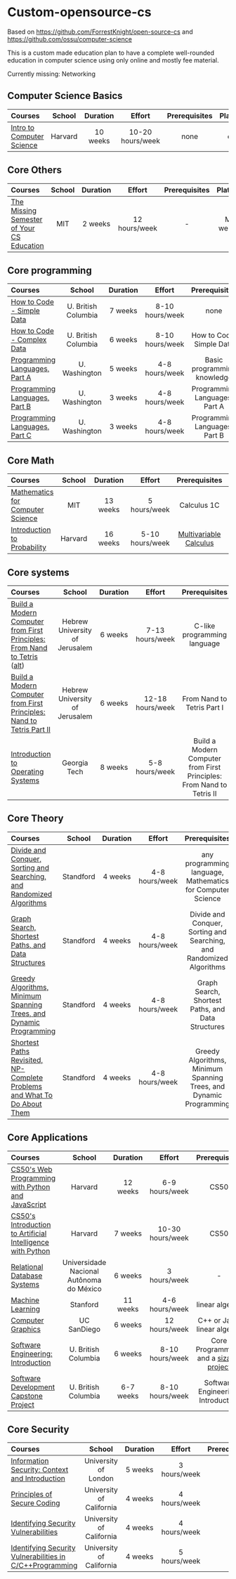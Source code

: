 
# Custom-opensource-cs
Based on https://github.com/ForrestKnight/open-source-cs and https://github.com/ossu/computer-science

This is a custom made education plan to have a complete well-rounded education in computer science using only online and mostly fee material.

Currently missing: Networking

## Computer Science Basics
Courses | School | Duration | Effort |  Prerequisites | Platform | Status
:-- | :--: | :--: | :--: | :--: | :--: | :--: 
[Intro to Computer Science](https://www.edx.org/course/cs50s-introduction-computer-science-harvardx-cs50x) | Harvard | 10 weeks | 10-20 hours/week | none | edX | FINISHED :white_check_mark:

## Core Others
Courses | School | Duration | Effort |  Prerequisites | Platform | Status
:-- | :--: | :--: | :--: | :--: | :--: | :--: 
[The Missing Semester of Your CS Education](https://missing.csail.mit.edu/) | MIT | 2 weeks | 12 hours/week | - | MIT website

##  Core programming
Courses | School | Duration | Effort |  Prerequisites | Platform | Status
:-- | :--: | :--: | :--: | :--: | :--: | :--: 
[How to Code - Simple Data](https://www.edx.org/course/how-code-simple-data-ubcx-htc1x) | U. British Columbia |7 weeks | 8-10 hours/week | none | edX | ENROLLED :eyes:
[How to Code - Complex Data](https://www.edx.org/course/how-code-complex-data-ubcx-htc2x) | U. British Columbia | 6 weeks | 8-10 hours/week | How to Code: Simple Data | edX |
[Programming Languages, Part A](https://www.coursera.org/learn/programming-languages) | U. Washington | 5 weeks | 4-8 hours/week | Basic programming knowledge | Coursera
[Programming Languages, Part B](https://www.coursera.org/learn/programming-languages-part-b) | U. Washington | 3 weeks | 4-8 hours/week | Programming Languages, Part A | Coursera
[Programming Languages, Part C](https://www.coursera.org/learn/programming-languages-part-c) | U. Washington | 3 weeks | 4-8 hours/week | Programming Languages, Part B | Coursera

##  Core  Math
Courses | School | Duration | Effort |  Prerequisites | Platform | Status | 
:-- | :--: | :--: | :--: | :--: | :--: | :--:
[Mathematics for Computer Science](https://ocw.mit.edu/courses/electrical-engineering-and-computer-science/6-042j-mathematics-for-computer-science-spring-2015/index.htm) | MIT | 13 weeks | 5 hours/week | Calculus 1C | MIT Opencourseware | ENROLLED :eyes:
[Introduction to Probability](https://www.edx.org/course/introduction-to-probability) | Harvard | 16 weeks | 5-10 hours/week | [Multivariable Calculus](https://ocw.mit.edu/courses/mathematics/18-02sc-multivariable-calculus-fall-2010/) | edX |

## Core systems
Courses | School | Duration | Effort |  Prerequisites | Platform | Status | 
:-- | :--: | :--: | :--: | :--: | :--: | :--:
[Build a Modern Computer from First Principles: From Nand to Tetris](https://www.coursera.org/learn/build-a-computer) ([alt](http://www.nand2tetris.org/)) | Hebrew University of Jerusalem | 6 weeks | 7-13 hours/week | C-like programming language | Coursera
[Build a Modern Computer from First Principles: Nand to Tetris Part II ](https://www.coursera.org/learn/nand2tetris2) | Hebrew University of Jerusalem | 6 weeks | 12-18 hours/week | From Nand to Tetris Part I | Coursera
[Introduction to Operating Systems](https://www.udacity.com/course/introduction-to-operating-systems--ud923)| Georgia Tech | 8 weeks | 5-8 hours/week | Build a Modern Computer from First Principles: From Nand to Tetris II | udacity

## Core Theory
Courses | School | Duration | Effort |  Prerequisites | Platform | Status | 
:-- | :--: | :--: | :--: | :--: | :--: | :--:
[Divide and Conquer, Sorting and Searching, and Randomized Algorithms](https://www.coursera.org/learn/algorithms-divide-conquer) | Standford | 4 weeks | 4-8 hours/week | any programming language, Mathematics for Computer Science | Coursera
[Graph Search, Shortest Paths, and Data Structures](https://www.coursera.org/learn/algorithms-graphs-data-structures) | Standford | 4 weeks | 4-8 hours/week | Divide and Conquer, Sorting and Searching, and Randomized Algorithms | Coursera
[Greedy Algorithms, Minimum Spanning Trees, and Dynamic Programming](https://www.coursera.org/learn/algorithms-greedy) | Standford | 4 weeks | 4-8 hours/week | Graph Search, Shortest Paths, and Data Structures | Coursera
[Shortest Paths Revisited, NP-Complete Problems and What To Do About Them](https://www.coursera.org/learn/algorithms-npcomplete) | Standford | 4 weeks | 4-8 hours/week | Greedy Algorithms, Minimum Spanning Trees, and Dynamic Programming | Coursera

## Core Applications
Courses | School | Duration | Effort |  Prerequisites | Platform | Status | 
:-- | :--: | :--: | :--: | :--: | :--: | :--: 
[CS50's Web Programming with Python and JavaScript](https://www.edx.org/course/cs50s-web-programming-with-python-and-javascript)| Harvard |  12 weeks | 6-9 hours/week | CS50 | edX
[CS50's Introduction to Artificial Intelligence with Python](https://www.edx.org/course/cs50s-introduction-to-artificial-intelligence-with-python)| Harvard |  7 weeks | 10-30 hours/week | CS50 | edX
[Relational Database Systems](https://www.coursera.org/learn/relational-database)| Universidade Nacional Autônoma do México|  6 weeks | 3 hours/week | - | Coursera
[Machine Learning](https://www.coursera.org/learn/machine-learning)| Stanford | 11 weeks | 4-6 hours/week | linear algebra | Coursera
[Computer Graphics](https://www.edx.org/course/computer-graphics-uc-san-diegox-cse167x)| UC SanDiego | 6 weeks | 12 hours/week | C++ or Java, linear algebra | edX
[Software Engineering: Introduction](https://www.edx.org/course/software-engineering-introduction-ubcx-softeng1x) | U. British Columbia | 6 weeks | 8-10 hours/week | Core Programming, and a [sizable project](FAQ.md#why-require-experience-with-a-sizable-project-before-the-Software-Engineering-courses) | edX
[Software Development Capstone Project](https://www.edx.org/course/software-development-capstone-project-ubcx-softengprjx) | U. British Columbia | 6-7 weeks | 8-10 hours/week | Software Engineering: Introduction | edX

## Core Security 
Courses | School | Duration | Effort |  Prerequisites | Platform | Status | 
:-- | :--: | :--: | :--: | :--: | :--: | :--: 
[Information Security: Context and Introduction](https://www.coursera.org/learn/information-security-data) | University of London | 5 weeks | 3 hours/week | - | Coursera
[Principles of Secure Coding](https://www.coursera.org/learn/secure-coding-principles)| University of California | 4 weeks | 4 hours/week | - | Coursera
[Identifying Security Vulnerabilities](https://www.coursera.org/learn/identifying-security-vulnerabilities) | University of California | 4 weeks | 4 hours/week | - | Coursera
[Identifying Security Vulnerabilities in C/C++Programming](https://www.coursera.org/learn/identifying-security-vulnerabilities-c-programming) | University of California | 4 weeks | 5 hours/week | - | Coursera
